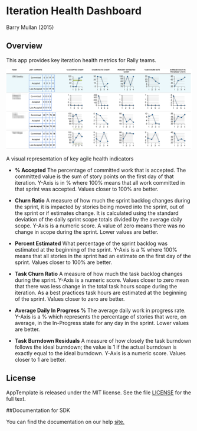 Iteration Health Dashboard
==========================

Barry Mullan (2015)

## Overview

This app provides key iteration health metrics for Rally teams. 

![screenshot](https://raw.githubusercontent.com/wrackzone/iteration-health-dashboard/master/screen-shot.png)

A visual representation of key agile health indicators

* **% Accepted** 
The percentage of committed work that is accepted. The committed value is the sum of story points on the first day of that iteration. Y-Axis is in % where 100% means that all work committed in that sprint was accepted. Values closer to 100% are better.

* **Churn Ratio**
A measure of how much the sprint backlog changes during the sprint, it is impacted by stories being moved into the sprint, out of the sprint or if estimates change. It is calculated using the standard deviation of the daily sprint scope totals divided by the average daily scope. Y-Axis is a numeric score. A value of zero means there was no change in scope during the sprint. Lower values are better.

* **Percent Estimated**
What percentage of the sprint backlog was estimated at the beginning of the sprint. Y-Axis is a % where 100% means that all stories in the sprint had an estimate on the first day of the sprint. Values closer to 100% are better.

* **Task Churn Ratio**
A measure of how much the task backlog changes during the sprint. Y-Axis is a numeric score. Values closer to zero mean that there was less change in the total task hours scope during the iteration. As a best practices task hours are estimated at the beginning of the sprint. Values closer to zero are better.

* **Average Daily In Progress %**
The average daily work in progress rate. Y-Axis is a % which represents the percentage of stories that were, on average, in the In-Progress state for any day in the sprint. Lower values are better.

* **Task Burndown Residuals**
A measure of how closely the task burndown follows the ideal burndown; the value is 1 if the actual burndown is exactly equal to the ideal burndown. Y-Axis is a numeric score. Values closer to 1 are better.


## License

AppTemplate is released under the MIT license.  See the file [LICENSE](./LICENSE) for the full text.

##Documentation for SDK

You can find the documentation on our help [site.](https://help.rallydev.com/apps/2.0rc3/doc/)
